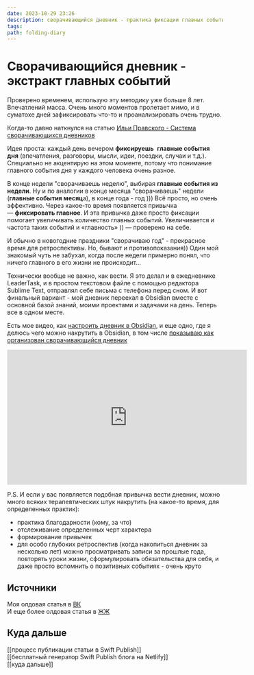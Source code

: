 ```yaml
---
date: 2023-10-29 23:26
description: сворачивающийся дневник - практика фиксации главных событий дня для глубокой ретроспективы, фиксации на позитивных событиях и уроках жизни. Формирование привычек с помощью дневника.
tags: 
path: folding-diary
---
```

# Сворачивающийся дневник - экстракт главных событий

Проверено временем, использую эту методику уже больше 8 лет. Впечатлений масса. Очень много моментов пролетает мимо, и в суматохе дней зафиксировать что-то и проанализировать очень трудно.

Когда-то давно наткнулся на статью [Ильи Правского - Система сворачивающихся дневников](http://www.improvement.ru/zametki/dnevnik/)

Идея проста: каждый день вечером **фиксируешь**  **главные события дня** (впечатления, разговоры, мысли, идеи, поездки, случаи и т.д.). Специально не акцентирую на этом моменте, потому что понимание главного события дня у каждого человека очень разное. 

В конце недели "сворачиваешь неделю", выбирая **главные события из недели**. Ну и по аналогии в конце месяца "сворачиваешь" недели (**главные события месяц**а), в конце года - год ))) Всё просто, но очень эффективно. Через какое-то время появляется привычка — **фиксировать главное**. И эта привычка даже просто фиксации помогает увеличивать количество главных событий. Увеличивается и частота таких событий и «главность» )) — проверено на себе.

И обычно в новогодние праздники "сворачиваю год" - прекрасное время для ретроспективы. Но, бывают и противопоказания)) Один мой знакомый чуть не забухал, когда после недели примерно понял, что ничего главного в его жизни не происходит... 

Технически вообще не важно, как вести. Я это делал и в ежедневнике LeaderTask, и в простом текстовом файле с помощью редактора Sublime Text, отправлял себе письма с телефона перед сном. И вот финальный вариант - мой дневник переехал в Obsidian вместе с основной базой знаний, моими проектами и задачами на день. Теперь все в одном месте. 

Есть мое видео, как [настроить дневник в Obsidian](https://www.youtube.com/watch?v=Eiyat74nTz0&list=PLx__CcfA6f78CQldU-25yGUMeZ5AQHul-&index=2), и еще одно, где я делюсь чего можно накрутить в Obsidian, в том числе [показываю как организован сворачивающийся дневник](https://www.youtube.com/watch?v=EronU_b0f6A&list=PLx__CcfA6f78CQldU-25yGUMeZ5AQHul-&index=3)

<iframe width="560" height="315" src="https://www.youtube.com/embed/EronU_b0f6A?si=XZVLf4-K3wB61Dmu" title="YouTube video player" frameborder="0" allow="accelerometer; autoplay; clipboard-write; encrypted-media; gyroscope; picture-in-picture; web-share" allowfullscreen></iframe>

P.S. И если у вас появляется подобная привычка вести дневник, можно много всяких терапевтических штук накрутить (на какое-то время, для определенных практик):

- практика благодарности (кому, за что)
- отслеживание определенных черт характера
- формирование привычек
- для особо глубоких ретроспектив (когда накопиться дневник за несколько лет) можно просматривать записи за прошлые года, повторять уроки жизни, сформулировать обязательства для себя, и даже просто вспомнить о позитивных событиях - очень круто

## Источники
Моя олдовая статья в [ВК](https://flyer2001.livejournal.com/40866.html)  
И еще более олдовая статья в [ЖЖ]()  
## Куда дальше

[[процесс публикации статьи в Swift Publish]]  
[[бесплатный генератор Swift Publish блога на Netlify]]  
[[куда дальше]]
